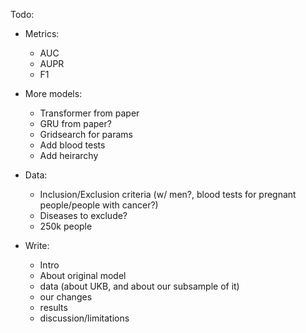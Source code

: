 Todo:
* Metrics:
    * AUC
    * AUPR
    * F1

* More models:
    * Transformer from paper
    * GRU from paper?
    * Gridsearch for params
    * Add blood tests
    * Add heirarchy

* Data:
    * Inclusion/Exclusion criteria (w/ men?, blood tests for pregnant people/people with cancer?)
    * Diseases to exclude?
    * 250k people


* Write:
    * Intro
    * About original model
    * data (about UKB, and about our subsample of it)
    * our changes
    * results
    * discussion/limitations
